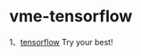 # vme-tensorflow
1、<a href='http://wiki.jikexueyuan.com/project/tensorflow-zh/get_started/basic_usage.html'>tensorflow</a> Try your best!</br>

